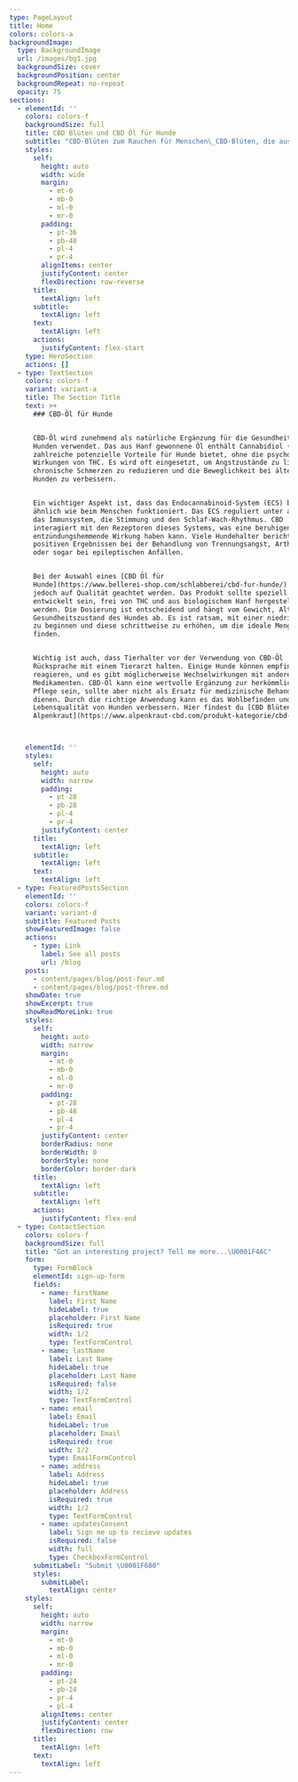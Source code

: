 ```yaml
---
type: PageLayout
title: Home
colors: colors-a
backgroundImage:
  type: BackgroundImage
  url: /images/bg1.jpg
  backgroundSize: cover
  backgroundPosition: center
  backgroundRepeat: no-repeat
  opacity: 75
sections:
  - elementId: ''
    colors: colors-f
    backgroundSize: full
    title: CBD Blüten und CBD Öl für Hunde
    subtitle: "CBD-Blüten zum Rauchen für Menschen\_CBD-Blüten, die aus der Cannabispflanze gewonnen werden, erfreuen sich bei Menschen zunehmender Beliebtheit. Sie enthalten Cannabidiol (CBD), ein nicht psychoaktives Cannabinoid, das für seine beruhigenden und entzündungshemmenden Eigenschaften bekannt ist. Beim Rauchen der Blüten wird CBD schnell über die Lunge aufgenommen, was eine schnelle Wirkung ermöglicht. Nutzer berichten häufig von Entspannung, Stressabbau und Linderung von leichten Schmerzen.Im Gegensatz zu THC-haltigem Cannabis haben CBD-Blüten keinen berauschenden Effekt und sind in vielen Ländern legal, sofern der THC-Gehalt unter einem festgelegten Grenzwert liegt. Der Geschmack variiert je nach Sorte, von fruchtig bis erdig. Es ist wichtig, qualitativ hochwertige und schadstofffreie Blüten von vertrauenswürdigen Anbietern zu wählen. Trotzdem sollte der Konsum mit Bedacht erfolgen, da Rauchen gesundheitliche Risiken birgt. Alternativen wie Vaporizer können eine schonendere Option sein."
    styles:
      self:
        height: auto
        width: wide
        margin:
          - mt-0
          - mb-0
          - ml-0
          - mr-0
        padding:
          - pt-36
          - pb-48
          - pl-4
          - pr-4
        alignItems: center
        justifyContent: center
        flexDirection: row-reverse
      title:
        textAlign: left
      subtitle:
        textAlign: left
      text:
        textAlign: left
      actions:
        justifyContent: flex-start
    type: HeroSection
    actions: []
  - type: TextSection
    colors: colors-f
    variant: variant-a
    title: The Section Title
    text: >+
      ### CBD-Öl für Hunde


      CBD-Öl wird zunehmend als natürliche Ergänzung für die Gesundheit von
      Hunden verwendet. Das aus Hanf gewonnene Öl enthält Cannabidiol (CBD), das
      zahlreiche potenzielle Vorteile für Hunde bietet, ohne die psychoaktiven
      Wirkungen von THC. Es wird oft eingesetzt, um Angstzustände zu lindern,
      chronische Schmerzen zu reduzieren und die Beweglichkeit bei älteren
      Hunden zu verbessern.


      Ein wichtiger Aspekt ist, dass das Endocannabinoid-System (ECS) bei Hunden
      ähnlich wie beim Menschen funktioniert. Das ECS reguliert unter anderem
      das Immunsystem, die Stimmung und den Schlaf-Wach-Rhythmus. CBD
      interagiert mit den Rezeptoren dieses Systems, was eine beruhigende und
      entzündungshemmende Wirkung haben kann. Viele Hundehalter berichten von
      positiven Ergebnissen bei der Behandlung von Trennungsangst, Arthritis
      oder sogar bei epileptischen Anfällen.


      Bei der Auswahl eines [CBD Öl für
      Hunde](https://www.bellerei-shop.com/schlabberei/cbd-fur-hunde/) sollte
      jedoch auf Qualität geachtet werden. Das Produkt sollte speziell für Tiere
      entwickelt sein, frei von THC und aus biologischem Hanf hergestellt
      werden. Die Dosierung ist entscheidend und hängt vom Gewicht, Alter und
      Gesundheitszustand des Hundes ab. Es ist ratsam, mit einer niedrigen Dosis
      zu beginnen und diese schrittweise zu erhöhen, um die ideale Menge zu
      finden.


      Wichtig ist auch, dass Tierhalter vor der Verwendung von CBD-Öl
      Rücksprache mit einem Tierarzt halten. Einige Hunde können empfindlich
      reagieren, und es gibt möglicherweise Wechselwirkungen mit anderen
      Medikamenten. CBD-Öl kann eine wertvolle Ergänzung zur herkömmlichen
      Pflege sein, sollte aber nicht als Ersatz für medizinische Behandlungen
      dienen. Durch die richtige Anwendung kann es das Wohlbefinden und die
      Lebensqualität von Hunden verbessern. Hier findest du [CBD Blüten von
      Alpenkraut](https://www.alpenkraut-cbd.com/produkt-kategorie/cbd-blueten/)



    elementId: ''
    styles:
      self:
        height: auto
        width: narrow
        padding:
          - pt-28
          - pb-28
          - pl-4
          - pr-4
        justifyContent: center
      title:
        textAlign: left
      subtitle:
        textAlign: left
      text:
        textAlign: left
  - type: FeaturedPostsSection
    elementId: ''
    colors: colors-f
    variant: variant-d
    subtitle: Featured Posts
    showFeaturedImage: false
    actions:
      - type: Link
        label: See all posts
        url: /blog
    posts:
      - content/pages/blog/post-four.md
      - content/pages/blog/post-three.md
    showDate: true
    showExcerpt: true
    showReadMoreLink: true
    styles:
      self:
        height: auto
        width: narrow
        margin:
          - mt-0
          - mb-0
          - ml-0
          - mr-0
        padding:
          - pt-28
          - pb-48
          - pl-4
          - pr-4
        justifyContent: center
        borderRadius: none
        borderWidth: 0
        borderStyle: none
        borderColor: border-dark
      title:
        textAlign: left
      subtitle:
        textAlign: left
      actions:
        justifyContent: flex-end
  - type: ContactSection
    colors: colors-f
    backgroundSize: full
    title: "Got an interesting project? Tell me more...\U0001F4AC"
    form:
      type: FormBlock
      elementId: sign-up-form
      fields:
        - name: firstName
          label: First Name
          hideLabel: true
          placeholder: First Name
          isRequired: true
          width: 1/2
          type: TextFormControl
        - name: lastName
          label: Last Name
          hideLabel: true
          placeholder: Last Name
          isRequired: false
          width: 1/2
          type: TextFormControl
        - name: email
          label: Email
          hideLabel: true
          placeholder: Email
          isRequired: true
          width: 1/2
          type: EmailFormControl
        - name: address
          label: Address
          hideLabel: true
          placeholder: Address
          isRequired: true
          width: 1/2
          type: TextFormControl
        - name: updatesConsent
          label: Sign me up to recieve updates
          isRequired: false
          width: full
          type: CheckboxFormControl
      submitLabel: "Submit \U0001F680"
      styles:
        submitLabel:
          textAlign: center
    styles:
      self:
        height: auto
        width: narrow
        margin:
          - mt-0
          - mb-0
          - ml-0
          - mr-0
        padding:
          - pt-24
          - pb-24
          - pr-4
          - pl-4
        alignItems: center
        justifyContent: center
        flexDirection: row
      title:
        textAlign: left
      text:
        textAlign: left
---
```

